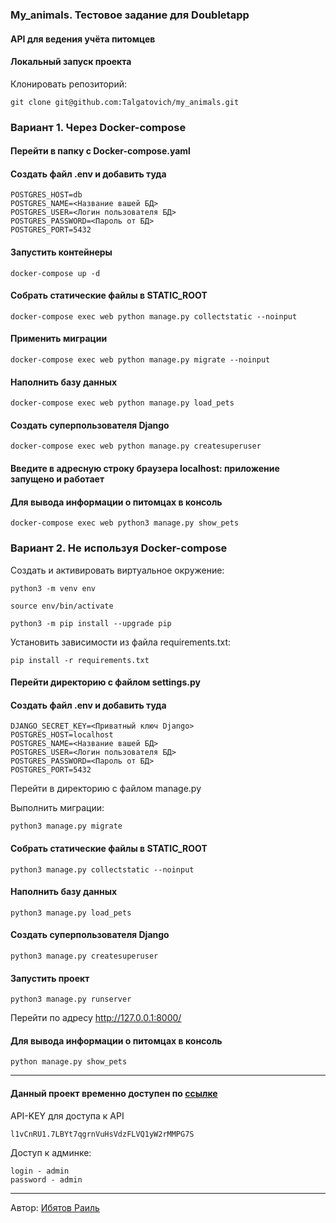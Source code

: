 ### My_animals. Тестовое задание для Doubletapp

#### API для ведения учёта питомцев

#### Локальный запуск проекта

Клонировать репозиторий:

```
git clone git@github.com:Talgatovich/my_animals.git
```

### Вариант 1. Через Docker-compose

#### Перейти в папку с Docker-compose.yaml

#### Создать файл .env и добавить туда

```
POSTGRES_HOST=db
POSTGRES_NAME=<Название вашей БД>
POSTGRES_USER=<Логин пользователя БД>
POSTGRES_PASSWORD=<Пароль от БД>
POSTGRES_PORT=5432
```

#### Запустить контейнеры

```
docker-compose up -d
```

#### Собрать статические файлы в STATIC_ROOT

```
docker-compose exec web python manage.py collectstatic --noinput
```

#### Применить миграции

```
docker-compose exec web python manage.py migrate --noinput
```

#### Наполнить базу данных

```
docker-compose exec web python manage.py load_pets
```

#### Создать суперпользователя Django

```
docker-compose exec web python manage.py createsuperuser
```

#### Введите в адресную строку браузера localhost: приложение запущено и работает

#### Для вывода информации о питомцах в консоль

```
docker-compose exec web python3 manage.py show_pets
```

### Вариант 2. Не используя Docker-compose

Cоздать и активировать виртуальное окружение:

```
python3 -m venv env
```

```
source env/bin/activate
```

```
python3 -m pip install --upgrade pip
```

Установить зависимости из файла requirements.txt:

```
pip install -r requirements.txt
```

#### Перейти директорию с файлом settings.py

#### Создать файл .env и добавить туда

```
DJANGO_SECRET_KEY=<Приватный ключ Django>
POSTGRES_HOST=localhost
POSTGRES_NAME=<Название вашей БД>
POSTGRES_USER=<Логин пользователя БД>
POSTGRES_PASSWORD=<Пароль от БД>
POSTGRES_PORT=5432
```

Перейти в директорию с файлом manage.py

Выполнить миграции:

```
python3 manage.py migrate
```

#### Собрать статические файлы в STATIC_ROOT

```
python3 manage.py collectstatic --noinput
```

#### Наполнить базу данных

```
python3 manage.py load_pets
```

#### Создать суперпользователя Django

```
python3 manage.py createsuperuser
```

#### Запустить проект

```
python3 manage.py runserver
```

Перейти по адресу <http://127.0.0.1:8000/>

#### Для вывода информации о питомцах в консоль

```
python manage.py show_pets
```

---

#### Данный проект временно доступен по [ссылке](http://80.251.156.48/pets/)

API-KEY для доступа к API

```
l1vCnRU1.7LBYt7qgrnVuHsVdzFLVQ1yW2rMMPG7S
```

Доступ к админке:

```
login - admin
password - admin
```

---

Автор: [Ибятов Раиль](https://github.com/Talgatovich)
